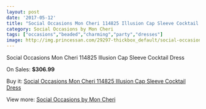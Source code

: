 ```yaml
---
layout: post
date: '2017-05-12'
title: "Social Occasions Mon Cheri 114825 Illusion Cap Sleeve Cocktail Dress"
category: Social Occasions by Mon Cheri
tags: ["occasions","beaded","charming","party","dresses"]
image: http://img.princessan.com/29297-thickbox_default/social-occasions-mon-cheri-114825-illusion-cap-sleeve-cocktail-dress.jpg
---
```

Social Occasions Mon Cheri 114825 Illusion Cap Sleeve Cocktail Dress

On Sales: **$306.99**
<a href="https://www.princessan.com/en/social-occasions-by-mon-cheri/13328-social-occasions-mon-cheri-114825-illusion-cap-sleeve-cocktail-dress.html"><amp-img layout="responsive" width="600" height="600" src="//img.princessan.com/29297-thickbox_default/social-occasions-mon-cheri-114825-illusion-cap-sleeve-cocktail-dress.jpg" alt="Social Occasions Mon Cheri 114825 Illusion Cap Sleeve Cocktail Dress 0" /></a>

Buy it: [Social Occasions Mon Cheri 114825 Illusion Cap Sleeve Cocktail Dress](https://www.princessan.com/en/social-occasions-by-mon-cheri/13328-social-occasions-mon-cheri-114825-illusion-cap-sleeve-cocktail-dress.html "Social Occasions Mon Cheri 114825 Illusion Cap Sleeve Cocktail Dress")

View more: [Social Occasions by Mon Cheri](https://www.princessan.com/en/60-social-occasions-by-mon-cheri "Social Occasions by Mon Cheri")